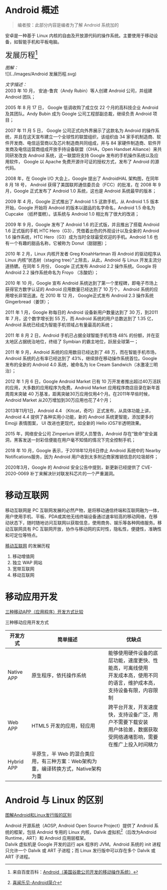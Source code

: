 # Android 概述

> 编者按：此部分内容是编者为了解 Android 系统加的

安卓是一种基于 Linux 内核的自由及开放源代码的操作系统。主要使用于移动设备，如智能手机和平板电脑。

<font size="5">发展历程[^发展历程]</font>

*图解：*  
![](../images/Android 发展历程.svg)

*文字描述：*  
2003 年 10 月， 安迪-鲁宾（Andy Rubin）等人创建 Android 公司，并组建 Android 团队；

2005 年 8 月 17 日， Google 低调收购了成立仅 22 个月的高科技企业 Android 及其团队。Andy Bubin 成为 Google 公司工程部副总裁，继续负责 Android 项目；

2007 年 11 月 5 日， Google 公司正式向外界展示了这款名为 Android 的操作系统，并且在这天宣布建立一个全球性的联盟组织，该组织由 34 家手机制造商、软件开发商、电信运营商以及芯片制造商共同组成，并与 84 家硬件制造商、软件开发商及电信运营商组成开放手持设备联盟（OHA，Open Handset Alliance）来共同研发改良 Android 系统，这一联盟将支持 Google 发布的手机操作系统以及应用软件， Google 以 Apache 免费开源许可证的授权方式，发布了 Android 的源代码。

2008 年，在 Google I/O 大会上，Google 提出了 AndroidHAL 架构图，在同年 8 月 18 号， Android 获得了美国联邦通信委员会（FCC）的批准，在 2008 年 9 月，Google 正式发布了 Android 1.0 系统，这也是 Android 系统最早的版本；

2009 年 4 月，Google 正式推出了 Android 1.5 这款手机，从 Android 1.5 版本开始，Google 开始将 Android 的版本以甜品的名字命名，Android 1.5 命名为 Cupcake （纸杯蛋糕）。该系统与 Android 1.0 相比有了很大的改进；

2009 年 9 月，Google 发布了 Android 1.6 的正式版，并且推出了搭载 Android 1.6 正式版的手机 HTC Hero（G3），凭借着出色的外观设计以及全新的 Android 1.6 操作系统，HTC Hero（G3）成为当时全球最受欢迎的手机。Android 1.6 也有一个有趣的甜品名称，它被称为 Donut（甜甜圈）；

2010 年 2 月，Linux 内核开发者 Greg KroahHartman 将 Android 的驱动程序从 Linux 内核“状态树（staging tree）”上除去，从此，Android 与 Linux 开发主流分道扬镳。在同年 5 月份， Google 正式发布 Android 2.2 操作系统。Google 将 Android 2.2 操作系统命名为 Froyo （冻酸奶）；

2010 年 10 月，Google 宣布 Android 系统达到了第一个里程碑，即电子市场上获得官方数字认证的 Android 应用数量已经达到了 10 万个， Android 系统的应用增长非常迅速。在 2010 年 12 月， Google正式发布 Android 2.3 操作系统 Gingerbread（姜饼）；

2011 年 1 月，Google 称每日的 Android 设备新用户数量达到了 30 万，到2011 年 7 月，这个数字增长到 55 万，而 Android 系统的用户总数达到了 1.35 亿，Android 系统已经成为智能手机领域占有量最高的系统；

2011 年 8 月 2 日，Android 手机已占据全球智能手机市场 48% 的份额，并在亚太地区占据统治地位，终结了 Symbian 的霸主地位，跃居全球第一；

2011 年 9 月，Android 系统的应用数目已经达到了 48 万，而在智能手机市场， Android 系统的占有率已经达到了 43%，继续排在移动操作系统首位。Google 发布的全新的 Android 4.0 系统，被命名为 Ice Cream Sandwich（冰激凌三明治）；

2012 年 1 月 6 日，Google Android Market 已有 10 万开发者推出超过40万活跃的应用，大多数的应用程序为免费。Android Market 应用程序商店目录在新年首周周末突破 40 万基准，距离突破30万应用仅用4个月。在2011年早些时候，Android Market 从20万增加到30万应用也花了4个月；

2013年11月1日，Android 4.4  （Kitcat，奇巧）正式发布，从具体功能上讲，Android 4.4 提供了各种实用小功能，新的 Android 系统更智能，添加更多的 Emojji 表情图案， UI 改进也更现代，如全新的 Hello iOS7半透明效果。

2015 年，网络安全公司 Zimperium 研究人员警告，Android 存在“致命”安全漏洞，黑客发送一封彩信便能在用户毫不知情的情况下完全控制手机；

2018 年 10 月，Google 表示，于2018年12月6日停止 Android 系统中的 Nearby Notifications服务，因为 Android 用户收到太多附近商家推销信息的垃圾邮件；

2020年3月，Google 的 Android 安全公告中提到，新更新已经提供了 CVE-2020-0069 补丁来解决针对联发科芯片的一个严重漏洞。 

# 移动互联网

移动互联网是 PC 互联网发展的必然产物，是将移动通信终端和互联网融为一体，用户使用手机、平板、PDA或其他无线终端设备通过速率较高的移动网络，在移动状态下，随时随地访问互联网以获取信息，使用商务、娱乐等各种网络服务。移动互联网具有 PC 互联网开放，协作与移动网的实时性，隐私性，便捷性，准确性和可定位等特点。

[移动互联网](https://baike.baidu.com/item/%E7%A7%BB%E5%8A%A8%E4%BA%92%E8%81%94%E7%BD%91/7837035?fr=aladdin) 的发展历程

1. 移动增值网
2. 独立 WAP 网站
3. 宽带互联网
4. 移动互联网

# 移动应用开发

[三种移动APP（应用程序）开发方式比较](https://blog.csdn.net/qq_35010958/article/details/51423549)

三种移动应用开发方式

| 开发方式   | 简单描述                                                     | 优缺点                                                       |
| ---------- | ------------------------------------------------------------ | ------------------------------------------------------------ |
| Native APP | 原生程序，依托操作系统                                       | 能够使用硬件设备的底层功能，速度更快、性能高，可离线使用<br />开发成本高，使用不同的语言，维护成本高，支持设备有限，内容限制 |
| Web APP    | HTML5 开发的应用，轻应用                                     | 跨平台开发，开发速度快，支持设备广泛，用户不需要下载安装<br />用户体验差，数据获取受网络通堵影响，需要在推广上投入时间精力 |
| Hybrid APP | 半原生，半 Web 的混合类应用，有三种方案：Web架构为重，编译转换方式，Native架构为重 |                                                              |



# Android 与 Linux 的区别

[图解Android和Linux发行版的区别](https://blog.csdn.net/qq_26093511/article/details/88836221)

Android 开源系统（AOSP, Android Open Source Project）提供了 Android 系统的框架，包括 Android 专用的 Linux 内核，Dalvik 虚拟机[^Dalvik]（后改为Android Runtime，ART）和 Android 应用层框架。  
Dalvik 虚拟机是 Google 开发的运行 apk 程序的 JVM。Android 系统的 init 进程只允许一个 Dalvik 或 ART 子进程；而 Linux 发行版中可以存在多个 Dalvik 或 ART 子进程。



[^发展历程]: 来自百度百科：[Android（美国谷歌公司开发的移动操作系统）](https://baike.baidu.com/item/Android/60243?fr=aladdin)
[^Dalvik]: [喜闻乐见-Android简介](https://my.oschina.net/u/4274157/blog/3805924)